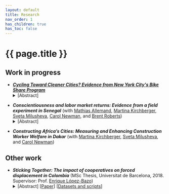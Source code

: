 ```yaml
---
layout: default
title: Research
nav_order: 1
has_children: true
has_toc: false
---
```


# {{ page.title }}

## Work in progress

<ul>
	<li><b><i><a href="https://www.vinceth.net/assets/doc/thorne-jmp_cycling-cleaner_latest.pdf">Cycling Toward Cleaner Cities? Evidence from New York City's Bike Share Program</a></i></b>
	<details><summary>[Abstract]</summary>
  <p>
  What is the impact of cycling on cities' air quality? This paper leverages the staggered roll-out of New York City's bike share program to estimate the effect of cycling on air pollution concentrations. I combine the universe of bike share trips with ground-level, high-resolution observational air ollution measures between 2009 and 2019. The bike share data is used to map areas served by bike share, which I compare to unserved areas using a staggered difference-in-differences strategy to retrieve causal estimates. I find that the arrival of bike share is associated with a 3 to 13% reduction in the concentrations of pollutants associated with road traffic. In addition, I show that the introduction of bike share is associated with a decrease in short taxi trips in areas served by bike share, which I interpret as suggestive evidence that bike share reduces road traffic.
  </p></details>
  <p></p>
  </li>

  <li><b><i>Conscientiousness and labor market returns: Evidence from a field experiment in Senegal</i></b> (with <a href="https://www.psychology.uzh.ch/en/areas/dev/diffges/team/allemand.html">Mathias Allemand</a>, <a href="https://sites.google.com/site/mkirchberger/home">Martina Kirchberger</a>, <a href="https://www.svetamilusheva.com/">Sveta Milusheva</a>, <a href="https://www.carolnewman.ie/">Carol Newman</a>, and <a href="https://psychology.illinois.edu/directory/profile/bwrobrts">Brent Roberts</a>)
<details><summary>[Abstract]</summary>
  <p>
  Non-cognitive skills are increasingly recognized as important determinants of labor market outcomes. To what extent these skills can be affected in adulthood remains an open question. We conducted a randomized controlled trial with low-skilled employed workers in Senegal where workers were randomly assigned to receive a training intervention designed to affect conscientiousness traits. We found that treated workers were significantly more likely to stay in their job and have higher wages nine months after the intervention. Our findings suggest that non-cognitive skills can be affected even later in the life cycle and can have substantial labor market returns.
  </p></details>
  <p></p>
  </li>

  <li><b><i>Constructing Africa’s Cities: Measuring and Enhancing Construction Worker Welfare in Dakar</i></b> (with <a href="https://sites.google.com/site/mkirchberger/home">Martina Kirchberger</a>, <a href="https://www.svetamilusheva.com/">Sveta Milusheva</a>, and <a href="https://www.carolnewman.ie/">Carol Newman</a>)
  <p></p>
  </li>
</ul>


## Other work

<ul>
  <li><b><i>Sticking Together: The impact of cooperatives on forced displacement in Colombia</i></b> (MSc Thesis, Universitat de Barcelona, 2018. Supervisor: Prof. <a href= "https://ideas.repec.org/e/plo11.html">Enrique López-Bazo</a>)

<details><summary>[Abstract] [<a href="/docs/research/assets/coop-colombia/coop-colombia.pdf">Paper</a>] [<a href="datasets_do.html#sticking-together-the-impact-of-cooperatives-on-forced-displacement-in-colombia">Datasets and scripts</a>]</summary>
<p>
I investigate the impact of the presence of cooperatives on forced displacement due to the conflict in Colombia. I postulate that integrative firm structures make individuals and their households more resilient to conflict consequences, thus lowering displacement due to conflict violence in municipalities with higher cooperative presence. I use extensive governmental data on Colombian cooperatives, displacement and a set of controls, all on the municipal level from 2003 to 2013. Zero-inflated beta models are employed to account for features of the dependent variable (a fraction with an excess of zeros). Results suggest that the number of cooperative membership rate is a significant (negative) predictor of the rate of displaced people, and these estimates are robust to a number of alternative specifications. These results support the case for the social and solidarity economy in unstable countries, as they seem to provide communities with resilience to violent contexts.
</p></details>
<p></p>
  </li>
</ul>